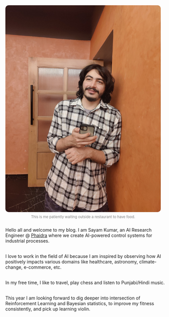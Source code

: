 <style>
  .container {
    display: flex;
    align-items: center;
    flex-wrap: wrap;
  }
  .image-container {
    flex: 40%;
    padding-right: 20px;
    text-align: center;
  }
  .image-container img {
    width: 100%;
    border-radius: 10px;
  }
  .caption {
    font-size: 0.8em;
    color: gray;
    margin-top: 5px;
    text-align: center;
  }
  .text-container {
    flex: 60%;
  }

  /* Mobile: Stack image, caption, and text */
  @media (max-width: 768px) {
    .container {
      flex-direction: column;
    }
    .image-container {
      padding-right: 0;
    }
  }
</style>

<div class="container">
  <div class="image-container">
    <img src="assets/sayam.JPG" alt="My Photo">
    <p class="caption">This is me patiently waiting outside a restaurant to have food.</p>
  </div>
  <div class="text-container">
    <p>
    
Hello all and welcome to my blog. I am Sayam Kumar, an AI Research Engineer @ <a href="https://phaidra.ai">Phaidra</a> where we create AI-powered control systems for industrial processes.<br><br>

I love to work in the field of AI because I am inspired by observing how AI positively impacts various domains like healthcare, astronomy, climate-change, e-commerce, etc.<br><br>

In my free time, I like to travel, play chess and listen to Punjabi/Hindi music.<br><br>

This year I am looking forward to dig deeper into intersection of Reinforcement Learning and Bayesian statistics, to improve my fitness consistently, and pick up learning violin.<br><br>
    </p>
  </div>
</div>
